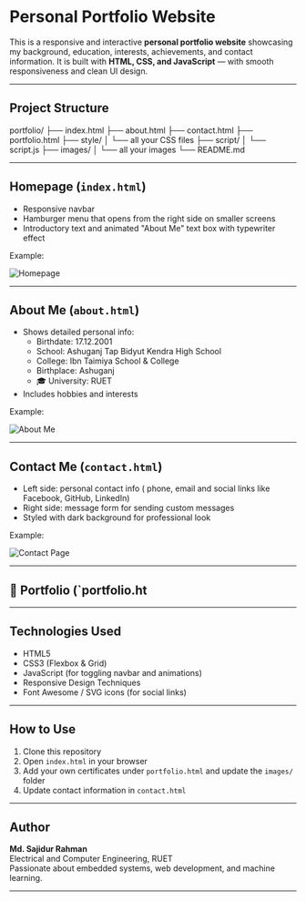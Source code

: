 #  Personal Portfolio Website

This is a responsive and interactive **personal portfolio website** showcasing my background, education, interests, achievements, and contact information. It is built with **HTML, CSS, and JavaScript** — with smooth responsiveness and clean UI design.

---

##  Project Structure

portfolio/
├── index.html
├── about.html
├── contact.html
├── portfolio.html
├── style/
│   └── all your CSS files
├── script/
│   └── script.js
├── images/
│   └── all your images
└── README.md

---

##  Homepage (`index.html`)

- Responsive navbar
- Hamburger menu that opens from the right side on smaller screens
- Introductory text and animated "About Me" text box with typewriter effect

 Example:

![Homepage](images/homepage-preview.png)

---

##  About Me (`about.html`)

- Shows detailed personal info:
  -  Birthdate: 17.12.2001  
  -  School: Ashuganj Tap Bidyut Kendra High School  
  -  College: Ibn Taimiya School & College  
  -  Birthplace: Ashuganj  
  - 🎓 University: RUET  
- Includes hobbies and interests

Example:

![About Me](images/about-preview.png)

---

##  Contact Me (`contact.html`)

- Left side: personal contact info ( phone, email and social links like Facebook, GitHub, LinkedIn)
- Right side: message form for sending custom messages
- Styled with dark background for professional look

Example:

![Contact Page](images/contact-preview.png)

---

## 🔹 Portfolio (`portfolio.ht
---


## Technologies Used

- HTML5
- CSS3 (Flexbox & Grid)
- JavaScript (for toggling navbar and animations)
- Responsive Design Techniques
- Font Awesome / SVG icons (for social links)

---

## How to Use

1. Clone this repository
2. Open `index.html` in your browser
3. Add your own certificates under `portfolio.html` and update the `images/` folder
4. Update contact information in `contact.html`

---

## Author

**Md. Sajidur Rahman**  
Electrical and Computer Engineering, RUET  
Passionate about embedded systems, web development, and machine learning.

---
